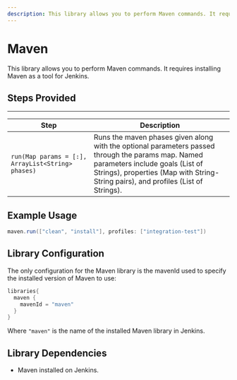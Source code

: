 ```yaml
---
description: This library allows you to perform Maven commands. It requires installing Maven as a tool for Jenkins
---
```


# Maven

This library allows you to perform Maven commands. It requires installing Maven as a tool for Jenkins.

## Steps Provided
---

| Step | Description |
| ----------- | ----------- |
| ``run(Map params = [:], ArrayList<String> phases)`` | Runs the maven phases given along with the optional parameters passed through the params map. Named parameters include goals (List of Strings), properties (Map with String-String pairs), and profiles (List of Strings). | 

## Example Usage

``` groovy
maven.run(["clean", "install"], profiles: ["integration-test"])
```

## Library Configuration

The only configuration for the Maven library is the mavenId used to specify the installed version of Maven to use:
``` groovy
libraries{
  maven {
    mavenId = "maven"
  }
}
```

Where `"maven"` is the name of the installed Maven library in Jenkins.

## Library Dependencies

* Maven installed on Jenkins.
